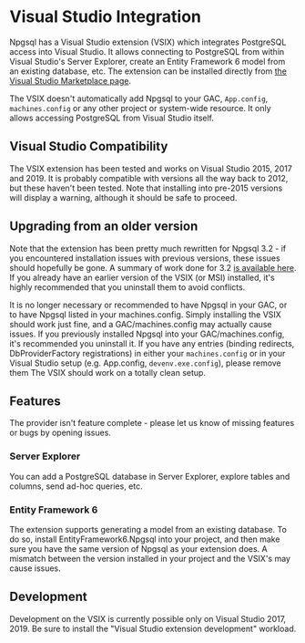 # Visual Studio Integration

Npgsql has a Visual Studio extension (VSIX) which integrates PostgreSQL access into Visual Studio. It allows connecting to PostgreSQL from within Visual Studio's Server Explorer, create an Entity Framework 6 model from an existing database, etc. The extension can be installed directly from [the Visual Studio Marketplace page](https://marketplace.visualstudio.com/vsgallery/258be600-452d-4387-9a2f-89ae10e84ae0).

The VSIX doesn't automatically add Npgsql to your GAC, `App.config`, `machines.config` or any other project or system-wide resource. It only allows accessing PostgreSQL from Visual Studio itself.

## Visual Studio Compatibility

The VSIX extension has been tested and works on Visual Studio 2015, 2017 and 2019. It is probably compatible with versions all the way back to 2012, but these haven't been tested. Note that installing into pre-2015 versions will display a warning, although it should be safe to proceed.

## Upgrading from an older version

Note that the extension has been pretty much rewritten for Npgsql 3.2 - if you encountered installation issues with previous versions, these issues should hopefully be gone. A summary of work done for 3.2 [is available here](https://github.com/npgsql/npgsql/issues/1407). If you already have an earlier version of the VSIX (or MSI) installed, it's highly recommended that you uninstall them to avoid conflicts. 

It is no longer necessary or recommended to have Npgsql in your GAC, or to have Npgsql listed in your machines.config. Simply installing the VSIX should work just fine, and a GAC/machines.config may actually cause issues. If you previously installed Npgsql into your GAC/machines.config, it's recommended you uninstall it. If you have any entries (binding redirects, DbProviderFactory registrations) in either your `machines.config` or in your Visual Studio setup (e.g. App.config, `devenv.exe.config`), please remove them The VSIX should work on a totally clean setup.

## Features

The provider isn't feature complete - please let us know of missing features or bugs by opening issues.

### Server Explorer

You can add a PostgreSQL database in Server Explorer, explore tables and columns, send ad-hoc queries, etc.

### Entity Framework 6

The extension supports generating a model from an existing database. To do so, install EntityFramework6.Npgsql into your project, and then make sure you have the same version of Npgsql as your extension does. A mismatch between the version installed in your project and the VSIX's may cause issues.

## Development

Development on the VSIX is currently possible only on Visual Studio 2017, 2019. Be sure to install the "Visual Studio extension development" workload.
